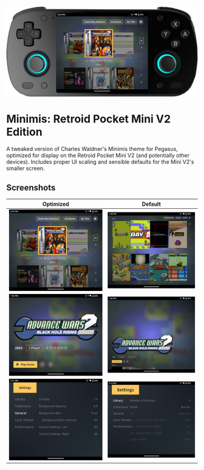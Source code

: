 ![](.meta/screenshots/preview-img.png)

# Minimis: Retroid Pocket Mini V2 Edition

A tweaked version of Charles Waldner's Minimis theme for Pegasus, optimized for display on the Retroid Pocket Mini V2 (and potentially other devices). Includes proper UI scaling and sensible defaults for the Mini V2's smaller screen.

## Screenshots

Optimized                              |  Default
:-------------------------------------:|:-------------------------------------:
![](.meta/screenshots/screenshot1.png) | ![](.meta/screenshots/screenshot0.png)
![](.meta/screenshots/screenshot3.png) | ![](.meta/screenshots/screenshot2.png)
![](.meta/screenshots/screenshot5.png) | ![](.meta/screenshots/screenshot4.png)